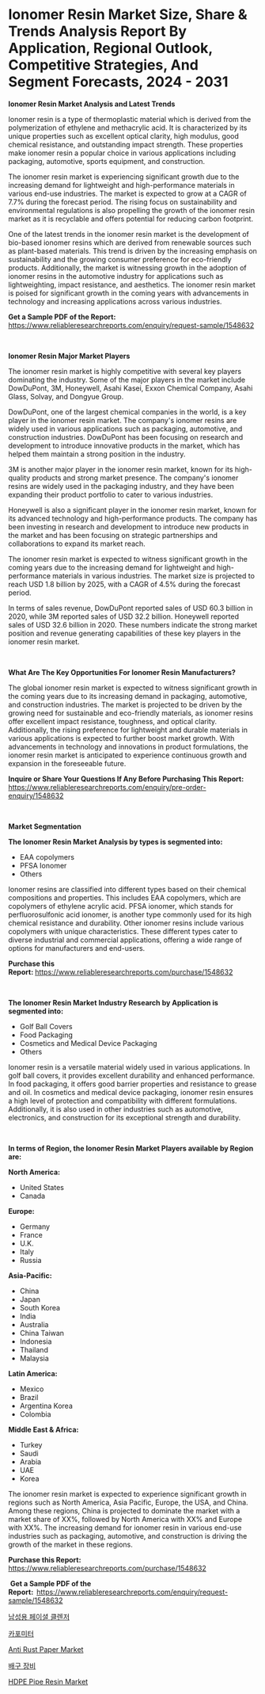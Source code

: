 <p><h1>Ionomer Resin Market Size, Share & Trends Analysis Report By Application, Regional Outlook, Competitive Strategies, And Segment Forecasts, 2024 - 2031</h1></p><p><strong>Ionomer Resin Market Analysis and Latest Trends</strong></p>
<p><p>Ionomer resin is a type of thermoplastic material which is derived from the polymerization of ethylene and methacrylic acid. It is characterized by its unique properties such as excellent optical clarity, high modulus, good chemical resistance, and outstanding impact strength. These properties make ionomer resin a popular choice in various applications including packaging, automotive, sports equipment, and construction.</p><p>The ionomer resin market is experiencing significant growth due to the increasing demand for lightweight and high-performance materials in various end-use industries. The market is expected to grow at a CAGR of 7.7% during the forecast period. The rising focus on sustainability and environmental regulations is also propelling the growth of the ionomer resin market as it is recyclable and offers potential for reducing carbon footprint.</p><p>One of the latest trends in the ionomer resin market is the development of bio-based ionomer resins which are derived from renewable sources such as plant-based materials. This trend is driven by the increasing emphasis on sustainability and the growing consumer preference for eco-friendly products. Additionally, the market is witnessing growth in the adoption of ionomer resins in the automotive industry for applications such as lightweighting, impact resistance, and aesthetics. The ionomer resin market is poised for significant growth in the coming years with advancements in technology and increasing applications across various industries.</p></p>
<p><strong>Get a Sample PDF of the Report:&nbsp;</strong> <a href="https://www.reliableresearchreports.com/enquiry/request-sample/1548632">https://www.reliableresearchreports.com/enquiry/request-sample/1548632</a></p>
<p>&nbsp;</p>
<p><strong>Ionomer Resin Major Market Players</strong></p>
<p><p>The ionomer resin market is highly competitive with several key players dominating the industry. Some of the major players in the market include DowDuPont, 3M, Honeywell, Asahi Kasei, Exxon Chemical Company, Asahi Glass, Solvay, and Dongyue Group.</p><p>DowDuPont, one of the largest chemical companies in the world, is a key player in the ionomer resin market. The company's ionomer resins are widely used in various applications such as packaging, automotive, and construction industries. DowDuPont has been focusing on research and development to introduce innovative products in the market, which has helped them maintain a strong position in the industry.</p><p>3M is another major player in the ionomer resin market, known for its high-quality products and strong market presence. The company's ionomer resins are widely used in the packaging industry, and they have been expanding their product portfolio to cater to various industries.</p><p>Honeywell is also a significant player in the ionomer resin market, known for its advanced technology and high-performance products. The company has been investing in research and development to introduce new products in the market and has been focusing on strategic partnerships and collaborations to expand its market reach.</p><p>The ionomer resin market is expected to witness significant growth in the coming years due to the increasing demand for lightweight and high-performance materials in various industries. The market size is projected to reach USD 1.8 billion by 2025, with a CAGR of 4.5% during the forecast period.</p><p>In terms of sales revenue, DowDuPont reported sales of USD 60.3 billion in 2020, while 3M reported sales of USD 32.2 billion. Honeywell reported sales of USD 32.6 billion in 2020. These numbers indicate the strong market position and revenue generating capabilities of these key players in the ionomer resin market.</p></p>
<p>&nbsp;</p>
<p><strong>What Are The Key Opportunities For Ionomer Resin Manufacturers?</strong></p>
<p><p>The global ionomer resin market is expected to witness significant growth in the coming years due to its increasing demand in packaging, automotive, and construction industries. The market is projected to be driven by the growing need for sustainable and eco-friendly materials, as ionomer resins offer excellent impact resistance, toughness, and optical clarity. Additionally, the rising preference for lightweight and durable materials in various applications is expected to further boost market growth. With advancements in technology and innovations in product formulations, the ionomer resin market is anticipated to experience continuous growth and expansion in the foreseeable future.</p></p>
<p><strong>Inquire or Share Your Questions If Any Before Purchasing This Report:</strong> <a href="https://www.reliableresearchreports.com/enquiry/pre-order-enquiry/1548632">https://www.reliableresearchreports.com/enquiry/pre-order-enquiry/1548632</a></p>
<p>&nbsp;</p>
<p><strong>Market Segmentation</strong></p>
<p><strong>The Ionomer Resin Market Analysis by types is segmented into:</strong></p>
<p><ul><li>EAA copolymers</li><li>PFSA Ionomer</li><li>Others</li></ul></p>
<p><p>Ionomer resins are classified into different types based on their chemical compositions and properties. This includes EAA copolymers, which are copolymers of ethylene acrylic acid. PFSA ionomer, which stands for perfluorosulfonic acid ionomer, is another type commonly used for its high chemical resistance and durability. Other ionomer resins include various copolymers with unique characteristics. These different types cater to diverse industrial and commercial applications, offering a wide range of options for manufacturers and end-users.</p></p>
<p><strong>Purchase this Report:&nbsp;</strong><a href="https://www.reliableresearchreports.com/purchase/1548632">https://www.reliableresearchreports.com/purchase/1548632</a></p>
<p>&nbsp;</p>
<p><strong>The Ionomer Resin Market Industry Research by Application is segmented into:</strong></p>
<p><ul><li>Golf Ball Covers</li><li>Food Packaging</li><li>Cosmetics and Medical Device Packaging</li><li>Others</li></ul></p>
<p><p>Ionomer resin is a versatile material widely used in various applications. In golf ball covers, it provides excellent durability and enhanced performance. In food packaging, it offers good barrier properties and resistance to grease and oil. In cosmetics and medical device packaging, ionomer resin ensures a high level of protection and compatibility with different formulations. Additionally, it is also used in other industries such as automotive, electronics, and construction for its exceptional strength and durability.</p></p>
<p>&nbsp;</p>
<p><strong>In terms of Region, the Ionomer Resin Market Players available by Region are:</strong></p>
<p>
    <p> <strong> North America: </strong>
        <ul>
            <li>United States</li>
            <li>Canada</li>
        </ul>
        </p> 
    <p> <strong> Europe: </strong>
        <ul>
            <li>Germany</li>
            <li>France</li>
            <li>U.K.</li>
            <li>Italy</li>
            <li>Russia</li>
        </ul>
        </p> 
    <p> <strong> Asia-Pacific: </strong>
        <ul>
            <li>China</li>
            <li>Japan</li>
            <li>South Korea</li>
            <li>India</li>
            <li>Australia</li>
            <li>China Taiwan</li>
            <li>Indonesia</li>
            <li>Thailand</li>
            <li>Malaysia</li>
        </ul>
        </p> 
    <p> <strong> Latin America: </strong>
        <ul>
            <li>Mexico</li>
            <li>Brazil</li>
            <li>Argentina Korea</li>
            <li>Colombia</li>
        </ul>
        </p> 
    <p> <strong> Middle East & Africa: </strong>
        <ul>
            <li>Turkey</li>
            <li>Saudi</li>
            <li>Arabia</li>
            <li>UAE</li>
            <li>Korea</li>
        </ul>
    </p>
    </p>
<p><p>The ionomer resin market is expected to experience significant growth in regions such as North America, Asia Pacific, Europe, the USA, and China. Among these regions, China is projected to dominate the market with a market share of XX%, followed by North America with XX% and Europe with XX%. The increasing demand for ionomer resin in various end-use industries such as packaging, automotive, and construction is driving the growth of the market in these regions.</p></p>
<p><strong>Purchase this Report: </strong><a href="https://www.reliableresearchreports.com/purchase/1548632">https://www.reliableresearchreports.com/purchase/1548632</a></p>
<p>&nbsp;<strong>Get a Sample PDF of the Report:&nbsp;&nbsp;</strong><a href="https://www.reliableresearchreports.com/enquiry/request-sample/1548632">https://www.reliableresearchreports.com/enquiry/request-sample/1548632</a></p>
<p><strong></strong></p>
<p><p><a href="https://medium.com/@lucianmaluan2022/%EB%82%A8%EC%84%B1%EC%9A%A9-%EC%96%BC%EA%B5%B4-%ED%81%B4%EB%A0%8C%EC%A0%80-%EC%8B%9C%EC%9E%A5-%EC%A0%84%EB%A7%9D-%EC%82%B0%EC%97%85-%EA%B0%9C%EC%9A%94-%EB%B0%8F-%EC%98%88%EC%B8%A1-2024%EB%85%84%EB%B6%80%ED%84%B0-2031%EB%85%84%EA%B9%8C%EC%A7%80-8194d508c7b4">남성용 페이셜 클렌저</a></p><p><a href="https://medium.com/@earlfeffersj/%EC%BA%A1%EB%85%B8%EB%AF%B8%ED%84%B0-%EC%8B%9C%EC%9E%A5-%EA%B7%9C%EB%AA%A8-%EB%B0%8F-%EC%8B%9C%EC%9E%A5-%EB%8F%99%ED%96%A5-%EC%A0%84%EC%B2%B4-%EC%82%B0%EC%97%85-%EA%B0%9C%EC%9A%94-2024%EB%85%84%EB%B6%80%ED%84%B0-2031%EB%85%84%EA%B9%8C%EC%A7%80-ca6dd2495ff2">카포미터</a></p><p><a href="https://github.com/guneycigdem35/Market-Research-Report-List-2/blob/main/anti-rust-paper-market.md">Anti Rust Paper Market</a></p><p><a href="https://github.com/hxzi07639916/Market-Research-Report-List-1/blob/main/6450969192588.md">배구 장비</a></p><p><a href="https://github.com/biheemgalvinlouises6hokrh3h/Market-Research-Report-List-1/blob/main/hdpe-pipe-resin-market.md">HDPE Pipe Resin Market</a></p></p>